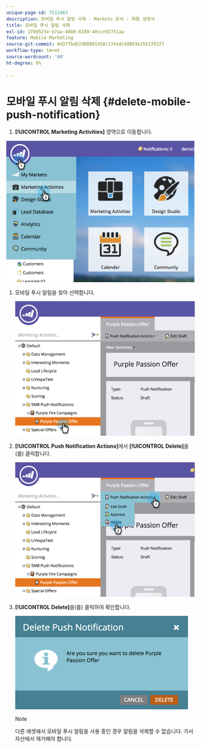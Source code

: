 ```yaml
---
unique-page-id: 7512463
description: 모바일 푸시 알림 삭제 - Marketo 문서 - 제품 설명서
title: 모바일 푸시 알림 삭제
exl-id: 1f9d523e-b7aa-4880-8249-48cce92751aa
feature: Mobile Marketing
source-git-commit: 0d37fbdb7d08901458c1744dc68893e155176327
workflow-type: tm+mt
source-wordcount: '60'
ht-degree: 0%

---
```


# 모바일 푸시 알림 삭제 {#delete-mobile-push-notification}

1. **[!UICONTROL Marketing Activities]** 영역으로 이동합니다.

![](assets/image2015-4-22-18-3a42-3a36.png)

1. 모바일 푸시 알림을 찾아 선택합니다.

   ![](assets/image2015-4-22-18-3a43-3a21.png)

1. **[!UICONTROL Push Notification Actions]**&#x200B;에서 **[!UICONTROL Delete]**&#x200B;을(를) 클릭합니다.

   ![](assets/image2015-4-22-18-3a43-3a38.png)

1. **[!UICONTROL Delete]**&#x200B;을(를) 클릭하여 확인합니다.

   ![](assets/image2015-4-22-18-3a43-3a51.png)

   >[!NOTE]
   >
   >다른 에셋에서 모바일 푸시 알림을 사용 중인 경우 알림을 삭제할 수 없습니다. 가서 자산에서 제거해야 합니다.
